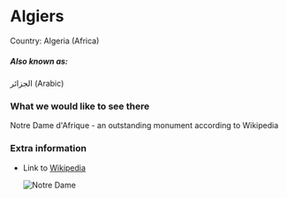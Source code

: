 # Algiers

Country: Algeria (Africa)

##### Also known as:
<div dir="ltr">
الجزائر (Arabic)
</div>

### What we would like to see there

Notre Dame d'Afrique - an outstanding monument according to Wikipedia

### Extra information

- Link to [Wikipedia](https://en.wikipedia.org/wiki/Algiers)

  ![Notre Dame](https://upload.wikimedia.org/wikipedia/commons/8/88/NOTRE_DAME_D%27AFRIQUE.ALGER.jpg)
